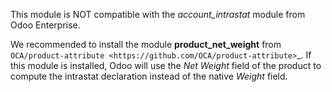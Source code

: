 This module is NOT compatible with the *account_intrastat* module from
Odoo Enterprise.

We recommended to install the module **product_net_weight** from `OCA/product-attribute <https://github.com/OCA/product-attribute>`_. If this module is installed, Odoo will use the *Net Weight* field of the product to compute the intrastat declaration instead of the native *Weight* field.
